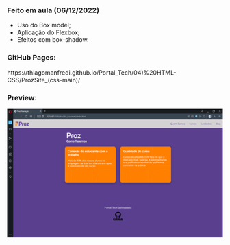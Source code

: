 <h3>Feito em aula (06/12/2022)</h3>

- Uso do Box model;
- Aplicação do Flexbox;
- Efeitos com box-shadow.

<h3>GitHub Pages:</h3>
https://thiagomanfredi.github.io/Portal_Tech/04)%20HTML-CSS/ProzSite_(css-main)/

<h3>Preview:</h3>

<div align="left">
<img src="https://raw.githubusercontent.com/thiagoManfredi/Portal_Tech/main/04)%20HTML-CSS/ProzSite_(css-main)/img/Preview.png" width="900px"/>
</div>
